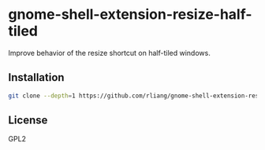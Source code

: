 # gnome-shell-extension-resize-half-tiled
Improve behavior of the resize shortcut on half-tiled windows.

## Installation
```sh
git clone --depth=1 https://github.com/rliang/gnome-shell-extension-resize-half-tiled ~/.local/share/gnome-shell/extensions/resize-half-tiled@rliang.github.com
```

## License
GPL2
